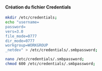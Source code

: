 #### Création du fichier Credentials
```bash
mkdir /etc/credentials;
echo "username=
password=
vers=3.0
file_mode=0777
dir_mode=0777
workgroup=WORKGROUP
_netdev" > /etc/credentials/.smbpassword;

nano /etc/credentials/.smbpassword;
chmod 600 /etc/credentials/.smbpassword;
````
